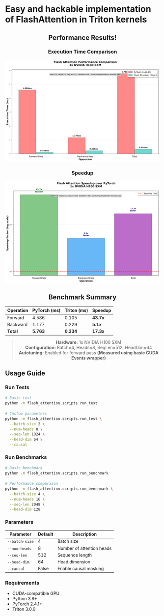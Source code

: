 

# Easy and hackable implementation of FlashAttention in Triton kernels


<div align="center">

##  Performance Results!

### Execution Time Comparison
<img src="data/flash_attention_execution_times.png" width="600"/>

### Speedup  
<img src="data/flash_attention_speedup.png" width="600"/>

</div>

<div align="center">

## Benchmark Summary

| Operation | PyTorch (ms) | Triton (ms) | **Speedup** |
|-----------|--------------|-------------|-------------|
| Forward   | 4.586        | 0.105       | **43.7x**   |
| Backward  | 1.177        | 0.229       | **5.1x**    |
| **Total** | **5.763**    | **0.334**   | **17.3x**   |

> **Hardware:** 1x NVIDIA H100 SXM  
> **Configuration:** Batch=4, Heads=8, SeqLen=512, HeadDim=64  
> **Autotuning:** Enabled for forward pass
> **(Measured using basic CUDA Events wrapper)**

</div>




## Usage Guide 

### Run Tests
```bash
# Basic test
python -m flash_attention.scripts.run_test

# Custom parameters
python -m flash_attention.scripts.run_test \
  --batch-size 2 \
  --num-heads 8 \
  --seq-len 1024 \
  --head-dim 64 \
  --causal
```

### Run Benchmarks
```bash
# Basic benchmark
python -m flash_attention.scripts.run_benchmark

# Performance comparison
python -m flash_attention.scripts.run_benchmark \
  --batch-size 4 \
  --num-heads 16 \
  --seq-len 2048 \
  --head-dim 128
```

### Parameters
| Parameter | Default | Description |
|-----------|---------|-------------|
| `--batch-size` | 4 | Batch size |
| `--num-heads` | 8 | Number of attention heads |
| `--seq-len` | 512 | Sequence length |
| `--head-dim` | 64 | Head dimension |
| `--causal` | False | Enable causal masking |

### Requirements
- CUDA-compatible GPU
- Python 3.8+
- PyTorch 2.4.1+
- Triton 3.0.0
